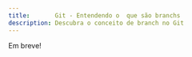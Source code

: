 ```yaml
---
title:       Git - Entendendo o  que são branchs
description: Descubra o conceito de branch no Git
---
```



Em breve!